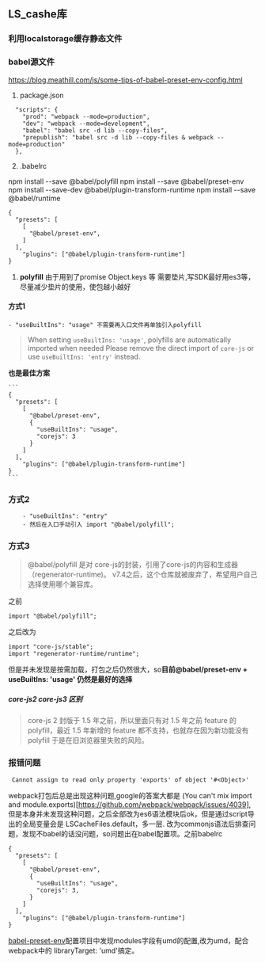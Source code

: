 ## LS_cashe库

### 利用localstorage缓存静态文件

### babel源文件
https://blog.meathill.com/js/some-tips-of-babel-preset-env-config.html
1. package.json

```
  "scripts": {
    "prod": "webpack --mode=production",
    "dev": "webpack --mode=development",
    "babel": "babel src -d lib --copy-files",
    "prepublish": "babel src -d lib --copy-files & webpack --mode=production"
  },
```

2. .babelrc

npm install --save @babel/polyfill
npm install --save @babel/preset-env
npm install --save-dev @babel/plugin-transform-runtime
npm install --save @babel/runtime

```
{
  "presets": [
    [
      "@babel/preset-env",
    ]
  ],
    "plugins": ["@babel/plugin-transform-runtime"]
}
```

1. **polyfill** 由于用到了promise Object.keys 等 需要垫片,写SDK最好用es3等，尽量减少垫片的使用，使包越小越好


#### 方式1

    - "useBuiltIns": "usage" 不需要再入口文件再单独引入polyfill
>  When setting `useBuiltIns: 'usage'`, polyfills are automatically imported when needed  Please remove the direct import of `core-js` or use `useBuiltIns: 'entry'` instead.

**也是最佳方案**

    ```
    {
      "presets": [
        [
          "@babel/preset-env",
          {
            "useBuiltIns": "usage",
            "corejs": 3
          }
        ]
      ],
        "plugins": ["@babel/plugin-transform-runtime"]
    }
    ```

### 方式2

```
    - "useBuiltIns": "entry"
    - 然后在入口手动引入 import "@babel/polyfill";
```

### 方式3

> @babel/polyfill 是对 core-js的封装，引用了core-js的内容和生成器（regenerator-runtime)。 v7.4之后，这个仓库就被废弃了，希望用户自己选择使用哪个兼容库。

之前
```
import "@babel/polyfill";
```
之后改为

```
import "core-js/stable";
import "regenerator-runtime/runtime";
```
但是并未发现是按需加载，打包之后仍然很大，so**目前@babel/preset-env + useBuiltIns: 'usage' 仍然是最好的选择**

##### core-js2 core-js3 区别

 >core-js 2 封版于 1.5 年之前，所以里面只有对 1.5 年之前 feature 的 polyfill，最近 1.5 年新增的 feature 都不支持，也就存在因为新功能没有 polyfill 于是在旧浏览器里失败的风险。

### 报错问题

```
 Cannot assign to read only property 'exports' of object '#<Object>'
```
webpack打包后总是出现这种问题,google的答案大都是 (You can't mix import and module.exports)[https://github.com/webpack/webpack/issues/4039],
但是本身并未发现这种问题，之后全部改为es6语法模块后ok，但是通过script导出的全局变量会是 LSCacheFiles.default，多一层.
改为commonjs语法后排查问题，发现不babel的话没问题，so问题出在babel配置项。之前babelrc

```
{
  "presets": [
    [
      "@babel/preset-env",
      {
        "useBuiltIns": "usage",
        "corejs": 3,
      }
    ]
  ],
    "plugins": ["@babel/plugin-transform-runtime"]
}
```
[babel-preset-env](https://babeljs.io/docs/en/babel-preset-env)配置项目中发现modules字段有umd的配置,改为umd，配合webpack中的 libraryTarget: 'umd'搞定。